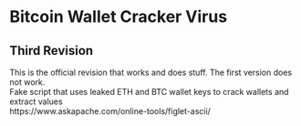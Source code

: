 # Bitcoin Wallet Cracker Virus 
<h2> Third Revision </h2>
This is the official revision that works and does stuff. The first version does not work. <br>
Fake script that uses leaked ETH and BTC wallet keys to crack wallets and extract values <br>
https://www.askapache.com/online-tools/figlet-ascii/ <br>



